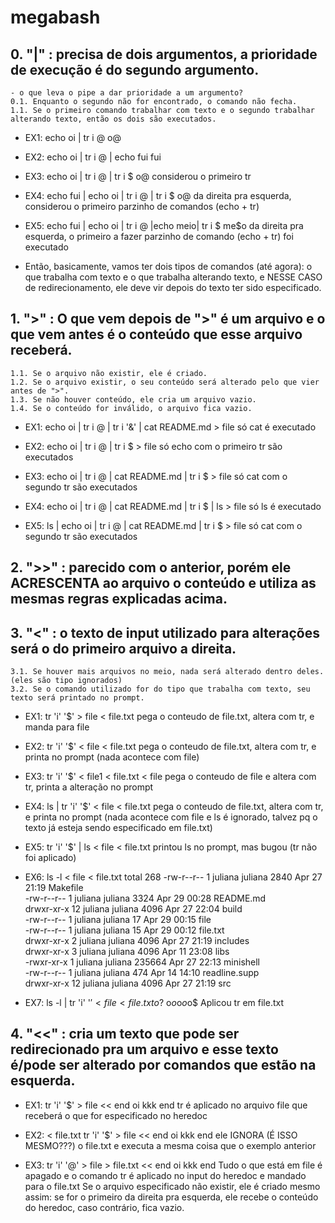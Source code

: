# megabash

## 0. "|" : precisa de dois argumentos, a prioridade de execução é do segundo argumento.
	- o que leva o pipe a dar prioridade a um argumento?
	0.1. Enquanto o segundo não for encontrado, o comando não fecha.
	1.1. Se o primeiro comando trabalhar com texto e o segundo trabalhar alterando texto, então os dois são executados.

- EX1:
echo oi | tr i @
o@

- EX2:
echo oi | tr i @ | echo fui
fui

- EX3:
echo oi | tr i @ | tr i $
o@
considerou o primeiro tr

- EX4:
echo fui | echo oi | tr i @ | tr i $
o@
da direita pra esquerda, considerou o primeiro parzinho de comandos (echo + tr)

- EX5:
echo fui | echo oi | tr i @ |echo meio| tr i $
me$o
da direita pra esquerda, o primeiro a fazer parzinho de comando (echo + tr) foi executado

- Então, basicamente, vamos ter dois tipos de comandos (até agora): o que trabalha com texto e o que trabalha alterando texto, e NESSE CASO de redirecionamento, ele deve vir depois do texto ter sido especificado.

## 1. ">" : O que vem depois de ">" é um arquivo e o que vem antes é o conteúdo que esse arquivo receberá.
	1.1. Se o arquivo não existir, ele é criado.
	1.2. Se o arquivo existir, o seu conteúdo será alterado pelo que vier antes de ">".
	1.3. Se não houver conteúdo, ele cria um arquivo vazio.
	1.4. Se o conteúdo for inválido, o arquivo fica vazio.

- EX1:
echo oi | tr i @ | tr i '&' | cat README.md  > file
só cat é executado

- EX2:
echo oi | tr i @ | tr i $ > file
só echo com o primeiro tr são executados

- EX3:
echo oi | tr i @ | cat README.md | tr i $ > file
só cat com o segundo tr são executados

- EX4:
echo oi | tr i @ | cat README.md | tr i $ | ls > file
só ls é executado

- EX5:
ls | echo oi | tr i @ | cat README.md | tr i $ > file
só cat com o segundo tr são executados


## 2. ">>" : parecido com o anterior, porém ele ACRESCENTA ao arquivo o conteúdo e utiliza as mesmas regras explicadas acima.


## 3. "<" : o texto de input utilizado para alterações será o do primeiro arquivo a direita.
	3.1. Se houver mais arquivos no meio, nada será alterado dentro deles. (eles são tipo ignorados)
	3.2. Se o comando utilizado for do tipo que trabalha com texto, seu texto será printado no prompt.

- EX1:
tr 'i' '$' > file < file.txt
pega o conteudo de file.txt, altera com tr, e manda para file

- EX2:
tr 'i' '$' < file < file.txt
pega o conteudo de file.txt, altera com tr, e printa no prompt (nada acontece com file)

- EX3:
tr 'i' '$' < file1 < file.txt < file
pega o conteudo de file e altera com tr, printa a alteração no prompt

- EX4:
ls | tr 'i' '$' < file < file.txt
pega o conteudo de file.txt, altera com tr, e printa no prompt (nada acontece com file e ls é ignorado, talvez pq o texto já esteja sendo especificado em file.txt)

- EX5:
tr 'i' '$' | ls < file < file.txt
printou ls no prompt, mas bugou (tr não foi aplicado)

- EX6:
ls -l < file < file.txt
total 268
-rw-r--r--  1 juliana juliana   2840 Apr 27 21:19 Makefile <br>
-rw-r--r--  1 juliana juliana   3324 Apr 29 00:28 README.md<br>
drwxr-xr-x 12 juliana juliana   4096 Apr 27 22:04 build<br>
-rw-r--r--  1 juliana juliana     17 Apr 29 00:15 file<br>
-rw-r--r--  1 juliana juliana     15 Apr 29 00:12 file.txt<br>
drwxr-xr-x  2 juliana juliana   4096 Apr 27 21:19 includes<br>
drwxr-xr-x  3 juliana juliana   4096 Apr 11 23:08 libs<br>
-rwxr-xr-x  1 juliana juliana 235664 Apr 27 22:13 minishell<br>
-rw-r--r--  1 juliana juliana    474 Apr 14 14:10 readline.supp<br>
drwxr-xr-x 12 juliana juliana   4096 Apr 27 21:19 src

- EX7:
ls -l | tr 'i' '$' < file < file.txt
o$?
o$o$o$o$o$
Aplicou tr em file.txt

## 4. "<<" : cria um texto que pode ser redirecionado pra um arquivo e esse texto é/pode ser alterado por comandos que estão na esquerda.

- EX1:
tr 'i' '$' > file << end
oi
kkk
end
tr é aplicado no arquivo file que receberá o que for especificado no heredoc

- EX2:
< file.txt tr 'i' '$' > file << end
oi
kkk
end
ele IGNORA (É ISSO MESMO???) o file.txt e executa a mesma coisa que o exemplo anterior

- EX3:
tr 'i' '@' > file > file.txt << end
oi
kkk
end
Tudo o que está em file é apagado e o comando tr é aplicado no input do heredoc e mandado para o file.txt
Se o arquivo especificado não existir, ele é criado mesmo assim: se for o primeiro da direita pra esquerda, ele recebe o conteúdo do heredoc, caso contrário, fica vazio.
